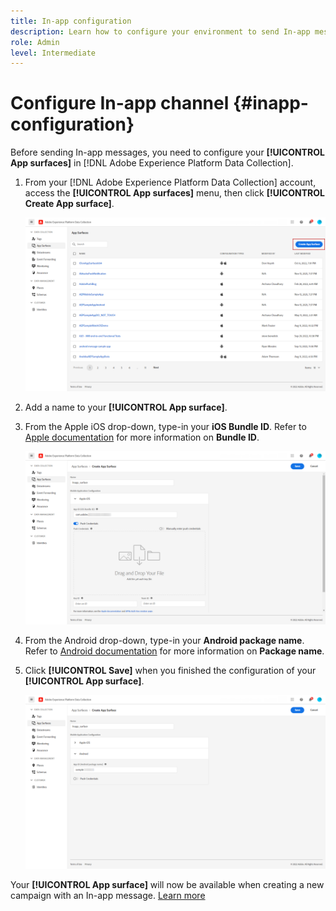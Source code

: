 ```yaml
---
title: In-app configuration
description: Learn how to configure your environment to send In-app messages with Journey Optimizer
role: Admin
level: Intermediate
---
```

# Configure In-app channel {#inapp-configuration}

Before sending In-app messages, you need to configure your **[!UICONTROL App surfaces]** in [!DNL Adobe Experience Platform Data Collection].

1. From your [!DNL Adobe Experience Platform Data Collection] account, access the **[!UICONTROL App surfaces]** menu, then click **[!UICONTROL Create App surface]**.

    ![](assets/inapp_config_1.png)

1. Add a name to your **[!UICONTROL App surface]**.

1. From the Apple iOS drop-down, type-in your **iOS Bundle ID**. Refer to [Apple documentation](https://developer.apple.com/documentation/appstoreconnectapi/bundle_ids) for more information on **Bundle ID**.

    ![](assets/inapp_config_2.png)

1. From the Android drop-down, type-in your **Android package name**. Refer to [Android documentation](https://support.google.com/admob/answer/9972781?hl=en#:~:text=The%20package%20name%20of%20an,supported%20third%2Dparty%20Android%20stores) for more information on **Package name**.

1. Click **[!UICONTROL Save]** when you finished the configuration of your **[!UICONTROL App surface]**.

    ![](assets/inapp_config_3.png)

Your **[!UICONTROL App surface]** will now be available when creating a new campaign with an In-app message. [Learn more](../messages/create-in-app.md)
